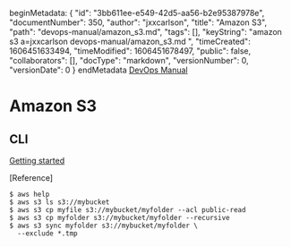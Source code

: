 beginMetadata:
{
    "id": "3bb611ee-e549-42d5-aa56-b2e95387978e",
    "documentNumber": 350,
    "author": "jxxcarlson",
    "title": "Amazon S3",
    "path": "devops-manual/amazon_s3.md",
    "tags": [],
    "keyString": "amazon s3 a=jxxcarlson devops-manual/amazon_s3.md ",
    "timeCreated": 1606451633494,
    "timeModified": 1606451678497,
    "public": false,
    "collaborators": [],
    "docType": "markdown",
    "versionNumber": 0,
    "versionDate": 0
}
endMetadata
[DevOps  Manual](/uuid:11a4b5c6-a8da-40e0-adbe-4276b2743089)

# Amazon  S3

## CLI

[Getting started](https://aws.amazon.com/cli/)

[Reference]

```nolang
$ aws help
$ aws s3 ls s3://mybucket
$ aws s3 cp myfile s3://mybucket/myfolder --acl public-read
$ aws s3 cp myfolder s3://mybucket/myfolder --recursive
$ aws s3 sync myfolder s3://mybucket/myfolder \
  --exclude *.tmp
```
